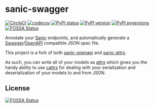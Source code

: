 # sanic-swagger

[![CircleCI](https://circleci.com/gh/abatilo/sanic-swagger.svg?style=svg)](https://circleci.com/gh/abatilo/sanic-swagger)
[![codecov](https://codecov.io/gh/abatilo/sanic-swagger/branch/master/graph/badge.svg)](https://codecov.io/gh/abatilo/sanic-swagger)
[![PyPI status](https://img.shields.io/pypi/status/sanic-swagger.svg)](https://pypi.python.org/pypi/sanic-swagger/)
[![PyPI version](https://badge.fury.io/py/sanic-swagger.svg)](https://badge.fury.io/py/sanic-swagger)
[![PyPI pyversions](https://img.shields.io/pypi/pyversions/sanic-swagger.svg)](https://pypi.python.org/pypi/sanic-swagger/)
[![FOSSA Status](https://app.fossa.io/api/projects/git%2Bgithub.com%2Fabatilo%2Fsanic-swagger.svg?type=shield)](https://app.fossa.io/projects/git%2Bgithub.com%2Fabatilo%2Fsanic-swagger?ref=badge_shield)

Annotate your [Sanic](https://github.com/channelcat/sanic) endpoints, and
automatically generate a
[Swagger](https://swagger.io/)/[OpenAPI](https://swagger.io/resources/open-api/)
compatible JSON spec file.

This project is a fork of both
[sanic-openapi](https://github.com/channelcat/sanic-openapi) and
[sanic-attrs](https://github.com/vltr/sanic-attrs).

As such, you can write all of your models as
[attrs](https://github.com/python-attrs/attrs) which gives you the handy
ability to use [cattrs](https://github.com/Tinche/cattrs) for dealing with your
serialization and deserialization of your models to and from JSON.


## License
[![FOSSA Status](https://app.fossa.io/api/projects/git%2Bgithub.com%2Fabatilo%2Fsanic-swagger.svg?type=large)](https://app.fossa.io/projects/git%2Bgithub.com%2Fabatilo%2Fsanic-swagger?ref=badge_large)
